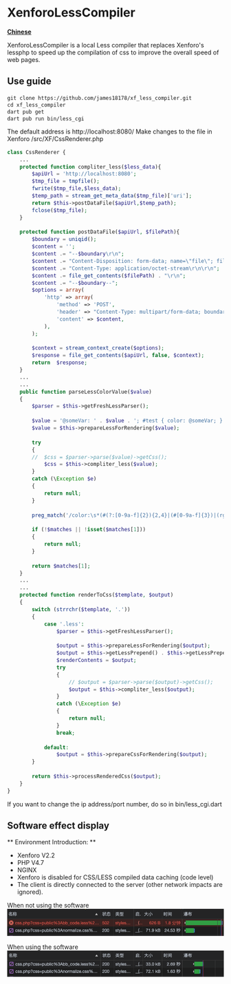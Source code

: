 # XenforoLessCompiler

**[Chinese](README.md)**

XenforoLessCompiler is a local Less compiler that replaces Xenforo's lessphp to speed up the compilation of css to improve the overall speed of web pages.

## Use guide

```shell
git clone https://github.com/james18178/xf_less_compiler.git
cd xf_less_compiler
dart pub get
dart pub run bin/less_cgi
```
The default address is http://localhost:8080/
Make changes to the file in Xenforo /src/XF/CssRenderer.php

```php
class CssRenderer {
    ...
    protected function compliter_less($less_data){
        $apiUrl = 'http://localhost:8080';
        $tmp_file = tmpfile();
        fwrite($tmp_file,$less_data);
        $temp_path = stream_get_meta_data($tmp_file)['uri'];
        return $this->postDataFile($apiUrl,$temp_path);
        fclose($tmp_file);
    }
    
    protected function postDataFile($apiUrl, $filePath){
        $boundary = uniqid();
        $content = '';
        $content .= "--$boundary\r\n";
        $content .= "Content-Disposition: form-data; name=\"file\"; filename=\"" . basename($filePath) . "\"\r\n";
        $content .= "Content-Type: application/octet-stream\r\n\r\n";
        $content .= file_get_contents($filePath) . "\r\n";
        $content .= "--$boundary--";
        $options = array(
            'http' => array(
                'method' => 'POST',
                'header' => "Content-Type: multipart/form-data; boundary=$boundary\r\n",
                'content' => $content,
            ),
        );
        
        $context = stream_context_create($options);
        $response = file_get_contents($apiUrl, false, $context);
        return  $response;
    }
    ...
    ...
    public function parseLessColorValue($value)
	{
		$parser = $this->getFreshLessParser();

		$value = '@someVar: ' . $value . '; #test { color: @someVar; }';
		$value = $this->prepareLessForRendering($value);

		try
		{
        //  $css = $parser->parse($value)->getCss();
            $css = $this->compliter_less($value);
		}
		catch (\Exception $e)
		{
			return null;
		}

		preg_match('/color:\s*(#(?:[0-9a-f]{2}){2,4}|(#[0-9a-f]{3})|(rgb|hsl)a?\((-?\d+%?[,\s]+){2,3}\s*[\d\.]+%?\))/i', $css, $matches);

		if (!$matches || !isset($matches[1]))
		{
			return null;
		}

		return $matches[1];
	}
    ...
    ...
    protected function renderToCss($template, $output)
	{
		switch (strrchr($template, '.'))
		{
			case '.less':
				$parser = $this->getFreshLessParser();

				$output = $this->prepareLessForRendering($output);
				$output = $this->getLessPrepend() . $this->getLessPrependForPrefix($template) . $output;
				$renderContents = $output;
				try
				{
				 	// $output = $parser->parse($output)->getCss();
                    $output = $this->compliter_less($output);
                }
                catch (\Exception $e)
                {
                    return null;
                }
				break;

			default:
				$output = $this->prepareCssForRendering($output);
		}

		return $this->processRenderedCss($output);
	}
}
```

If you want to change the ip address/port number, do so in bin/less_cgi.dart

## Software effect display

** Environment Introduction: **
- Xenforo V2.2
- PHP V4.7
- NGINX
- Xenforo is disabled for CSS/LESS compiled data caching (code level)
- The client is directly connected to the server (other network impacts are ignored).



When not using the software
![Effect-1](img/1.png)

When using the software
![Effect-2](img/2.png)